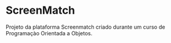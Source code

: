 # ScreenMatch
Projeto da plataforma Screenmatch criado durante um curso de Programaçào Orientada a Objetos.

